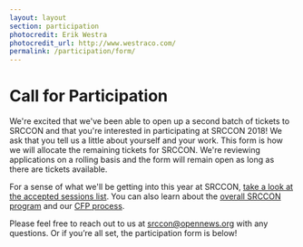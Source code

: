 ```yaml
---
layout: layout
section: participation
photocredit: Erik Westra
photocredit_url: http://www.westraco.com/
permalink: /participation/form/
---
```


# Call for Participation

We're excited that we've been able to open up a second batch of tickets to SRCCON and that you're interested in participating at SRCCON 2018! We ask that you tell us a little about yourself and your work. This form is how we will allocate the remaining tickets for SRCCON. We're reviewing applications on a rolling basis and the form will remain open as long as there are tickets available. 

For a sense of what we'll be getting into this year at SRCCON, [take a look at the accepted sessions list](/sessions). You can also learn about the [overall SRCCON program](/program) and our [CFP process](/participation/faq).

Please feel free to reach out to us at [srccon@opennews.org](mailto:srccon@opennews.org) with any questions. Or if you’re all set, the participation form is below!
